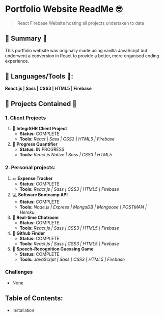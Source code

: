 
# Portfolio Website ReadMe :nerd_face:
> React Firebase Website hosting all projects undertaken to date


## :satellite: Summary :satellite:
This portfolio website was originally made using vanilla JavaScript but underwent a conversion in React to provide a better, more organised coding experience.

## :hammer: Languages/Tools :hammer::
__React.js | Sass | CSS3 | HTML5 | Firebase__

## :orange_book: Projects Contained :orange_book:
### 1. Client Projects
1. :office: __Integr8HR Client Project__ 
   - __Status:__ COMPLETE 
   - __Tools:__ _React | Sass | CSS3 | HTML5 | Firebase_
2. :seedling: __Progress Quantifier__  
   - __Status:__ IN PROGRESS
   - __Tools:__ _React.js Native | Sass | CSS3 | HTML5_

### 2. Personal projects:
1. :pound: __Expense Tracker__
   - __Status:__ COMPLETE 
   - __Tools:__ _React.js | Sass | CSS3 | HTML5 | Firebase_
2. :computer: __Software Bootcamp API__
   - __Status:__ COMPLETE 
   - __Tools:__ _Node.js | Express | MongoDB | Mongoose | POSTMAN | Heroku_
3. :calling: __Real-time Chatroom__ 
   - __Status:__ COMPLETE 
   - __Tools:__ _React.js | Sass | CSS3 | HTML5 | Firebase_
4. :flashlight: __Github Finder__ 
   - __Status:__ COMPLETE 
   - __Tools:__ _React.js | Sass | CSS3 | HTML5 | Firebase_
5. :loudspeaker: __Speech-Recognition Guessing Game__ 
   - __Status:__ COMPLETE 
   - __Tools:__ _JavaScript | Sass | CSS3 | HTML5 | Firebase_

### Challenges
- None

## Table of Contents:
- Installation

